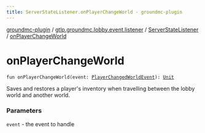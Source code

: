 ```yaml
---
title: ServerStateListener.onPlayerChangeWorld - groundmc-plugin
---
```


[groundmc-plugin](../../index.html) / [gtlp.groundmc.lobby.event.listener](../index.html) / [ServerStateListener](index.html) / [onPlayerChangeWorld](.)

# onPlayerChangeWorld

`fun onPlayerChangeWorld(event: `[`PlayerChangedWorldEvent`](https://hub.spigotmc.org/javadocs/spigot/org/bukkit/event/player/PlayerChangedWorldEvent.html)`): `[`Unit`](https://kotlinlang.org/api/latest/jvm/stdlib/kotlin/-unit/index.html)

Saves and restores a player's inventory when travelling between the lobby
world and another world.

### Parameters

`event` - the event to handle